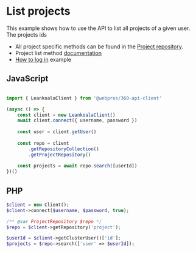 # List projects

This example shows how to use the API to list all projects of a given user. The projects ids 

- All project specific methods can be found in the [Project repository](../Repositories/ProjectRepository.md).
- Project list method [documentation](../Repositories/ProjectRepository.md#search)
- [How to log in](login.md) example

## JavaScript

```javascript

import { LeankoalaClient } from '@webpros/360-api-client'

(async () => {
    const client = new LeankoalaClient()
    await client.connect({ username, password })
    
    const user = client.getUser()
    
    const repo = client
        .getRepositoryCollection()
        .getProjectRepository()
        
    const projects = await repo.search([userId])
})()
```

## PHP

```php
$client = new Client();
$client->connect($username, $password, true);

/** @var ProjectRepository $repo */
$repo = $client->getRepository('project');

$userId = $client->getClusterUser()['id'];
$projects = $repo->search(['user' => $userId]);
```
